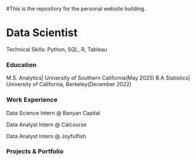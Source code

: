 #This is the repository for the personal website building.
# Data Scientist
Technical Skills: Python, SQL, R, Tableau

### Education
M.S. Analytics| University of Southern California(May 2025) 
B.A Statistics| University of California, Berkeley(December 2022)

### Work Experience
Data Science Intern @ Banyan Capital

Data Analyst Intern @ Calcourse

Data Analyst Intern @ Joyfulfish

### Projects & Portfolio
